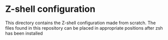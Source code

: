 # Z-shell configuration
This directory contains the Z-shell configuration made from scratch.
The files found in this repository can be placed in appropriate positions
after zsh has been installed

